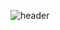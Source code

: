 ![header](https://capsule-render.vercel.app/api?type=wave&color=auto&height=300&section=header&text=Z._kyu%20render&fontSize=90)
